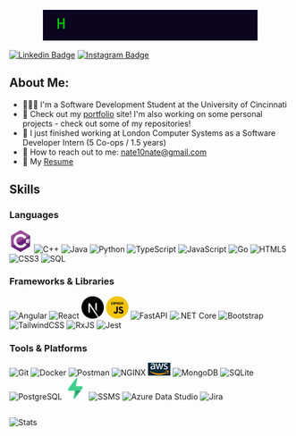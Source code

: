 <p align="center">
  <img src="https://github.com/NathanBurns3/NathanBurns3/blob/main/Typing_Name.gif" alt="Hey there, I'm Nathan! 👋🏼">
</p>

[![Linkedin Badge](https://img.shields.io/badge/-LinkedIn-0e76a8?style=flat-square&logo=Linkedin&logoColor=white)](https://www.linkedin.com/in/nathan-burns-717802170/)
[![Instagram Badge](https://img.shields.io/badge/-Instagram-e4405f?style=flat-square&logo=Instagram&logoColor=white)](https://www.instagram.com/nathan.burnss/)

## About Me:

- 👨🏼‍💻 I'm a Software Development Student at the University of Cincinnati
- 🚀 Check out my [portfolio] site! I'm also working on some personal projects - check out some of my repositories!
- 📆 I just finished working at London Computer Systems as a Software Developer Intern (5 Co-ops / 1.5 years)
- 📧 How to reach out to me: nate10nate@gmail.com
- 📄 My [Resume]

## Skills

### Languages
<p>
  <img src="https://raw.githubusercontent.com/devicons/devicon/master/icons/csharp/csharp-original.svg" width="40" height="40" alt="C#"/>
  <img src="https://img.icons8.com/color/48/c-plus-plus-logo.png" width="40" height="40" alt="C++"/>
  <img src="https://img.icons8.com/color/48/java-coffee-cup-logo--v1.png" width="40" height="40" alt="Java"/>
  <img src="https://img.icons8.com/color/48/python--v1.png" width="40" height="40" alt="Python"/>
  <img src="https://cdn.jsdelivr.net/gh/devicons/devicon/icons/typescript/typescript-original.svg" width="40" height="40" alt="TypeScript"/>
  <img src="https://cdn.jsdelivr.net/gh/devicons/devicon/icons/javascript/javascript-original.svg" width="40" height="40" alt="JavaScript"/>
  <img src="https://cdn.jsdelivr.net/gh/devicons/devicon/icons/go/go-original.svg" width="40" height="40" alt="Go"/>
  <img src="https://cdn.jsdelivr.net/gh/devicons/devicon/icons/html5/html5-original.svg" width="40" height="40" alt="HTML5"/>
  <img src="https://cdn.jsdelivr.net/gh/devicons/devicon/icons/css3/css3-original.svg" width="40" height="40" alt="CSS3"/>
  <img src="https://img.icons8.com/external-wanicon-lineal-color-wanicon/64/external-sql-server-big-data-wanicon-lineal-color-wanicon.png" width="40" height="40" alt="SQL"/>
</p>

### Frameworks & Libraries
<p>
  <img src="https://img.icons8.com/color/48/angularjs.png" width="40" height="40" alt="Angular"/>
  <img src="https://cdn.jsdelivr.net/gh/devicons/devicon/icons/react/react-original.svg" width="40" height="40" alt="React"/>
  <img src="./next-js.png" alt="Next.js" width="40px" />
  <img src="./express-js.png" alt="Express.js" width="40px" />
  <img src="https://cdn.jsdelivr.net/gh/devicons/devicon/icons/fastapi/fastapi-original.svg" width="40" height="40" alt="FastAPI"/>
  <img src="https://img.icons8.com/color/48/net-framework.png" width="40" height="40" alt=".NET Core"/>
  <img src="https://img.icons8.com/color/48/bootstrap.png" width="40" height="40" alt="Bootstrap"/>
  <img src="https://upload.wikimedia.org/wikipedia/commons/d/d5/Tailwind_CSS_Logo.svg" width="40" height="40" alt="TailwindCSS"/>
  <img src="https://cdn.jsdelivr.net/gh/devicons/devicon/icons/rxjs/rxjs-original.svg" width="40" height="40" alt="RxJS"/>
  <img src="https://cdn.jsdelivr.net/gh/devicons/devicon/icons/jest/jest-plain.svg" width="40" height="40" alt="Jest"/>
</p>

### Tools & Platforms
<p>
  <img src="https://cdn.jsdelivr.net/gh/devicons/devicon/icons/git/git-original.svg" width="40" height="40" alt="Git"/>
  <img src="https://cdn.jsdelivr.net/gh/devicons/devicon/icons/docker/docker-original.svg" width="40" height="40" alt="Docker"/>
  <img src="https://www.vectorlogo.zone/logos/getpostman/getpostman-icon.svg" width="40" height="40" alt="Postman"/>
  <img src="https://cdn.jsdelivr.net/gh/devicons/devicon/icons/nginx/nginx-original.svg" width="40" height="40" alt="NGINX"/>
  <img src="./aws.png" alt="AWS" width="40px" />
  <img src="https://cdn.jsdelivr.net/gh/devicons/devicon/icons/mongodb/mongodb-original.svg" width="40" height="40" alt="MongoDB"/>
  <img src="https://cdn.jsdelivr.net/gh/devicons/devicon/icons/sqlite/sqlite-original.svg" width="40" height="40" alt="SQLite"/>
  <img src="https://cdn.jsdelivr.net/gh/devicons/devicon/icons/postgresql/postgresql-original.svg" width="40" height="40" alt="PostgreSQL"/>
  <img src="./supabase.png" alt="Supabase" width="40px" />
  <img src="https://img.icons8.com/color/48/microsoft-sql-server.png" width="40" height="40" alt="SSMS"/>
  <img src="https://cdn.jsdelivr.net/gh/devicons/devicon/icons/azure/azure-original.svg" width="40" height="40" alt="Azure Data Studio"/>
  <img src="https://cdn.jsdelivr.net/gh/devicons/devicon/icons/jira/jira-original.svg" width="40" height="40" alt="Jira"/>
</p>

##

<img align="left" alt="Stats" src="https://github-readme-stats.vercel.app/api/top-langs/?username=NathanBurns3" />

[Resume]: https://drive.google.com/file/d/1hiWYV2_wpZv2rPJwt55fz7jyNZ6mfmVV/view?usp=drive_link
[portfolio]: https://nathanburns.dev/

